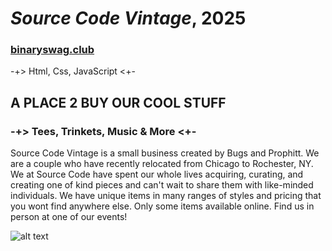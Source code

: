 # _Source Code Vintage_, 2025
### [binaryswag.club](https://binaryswag.club "Source Code Vintage") 
-+> Html, Css, JavaScript <+-
## A PLACE 2 BUY OUR COOL STUFF
 ### -+> Tees, Trinkets, Music & More <+-
Source Code Vintage is a small business created by Bugs and Prophitt. We are a couple who have recently relocated from Chicago to Rochester, NY. We at Source Code have spent our whole lives acquiring, curating, and creating one of kind pieces and can't wait to share them with like-minded individuals. We have unique items in many ranges of styles and pricing that you wont find anywhere else. Only some items available online. Find us in person at one of our events!

![alt text](https://github.com/bugswillbite/Source-Code-Vintage/blob/main/imgs/sourcecodevintage%20copy.png)
